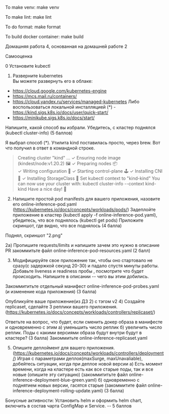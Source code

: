 To make venv:
        make venv

To make lint:
        make lint

To do format:
        make format

To build docker container:
        make build

Домашняя работа 4, основанная на домашней работе 2

Самооценка

0 Установите kubectl
1) Разверните kubernetes  
Вы можете развернуть его в облаке:
- https://cloud.google.com/kubernetes-engine
- https://mcs.mail.ru/containers/
- https://cloud.yandex.ru/services/managed-kubernetes
Либо воспользоваться локальной инсталляцией
  (*) - https://kind.sigs.k8s.io/docs/user/quick-start/
- https://minikube.sigs.k8s.io/docs/start/

Напишите, какой способ вы избрали. 
Убедитесь, с кластер поднялся (kubectl cluster-info) 
(5 баллов)

Я выбрал способ (*). Утилита kind поставилась просто, через brew.
Вот что получил в ответ в командной строке.

>Creating cluster "kind" ...
 ✓ Ensuring node image (kindest/node:v1.20.2) 🖼 
 ✓ Preparing nodes 📦  
 ✓ Writing configuration 📜 
 ✓ Starting control-plane 🕹️ 
 ✓ Installing CNI 🔌 
 ✓ Installing StorageClass 💾 
Set kubectl context to "kind-kind"
You can now use your cluster with:
kubectl cluster-info --context kind-kind
Have a nice day! 👋

2) Напишите простой pod manifests для вашего приложения, назовите его online-inference-pod.yaml (https://kubernetes.io/docs/concepts/workloads/pods/)
Задеплойте приложение в кластер (kubectl apply -f online-inference-pod.yaml), убедитесь, что все поднялось (kubectl get pods)
Приложите скриншот, где видно, что все поднялось
(4 балла)
   
Поднял, скриншот "2.png"

2а) Пропишите requests/limits и напишите зачем это нужно в описание PR
закоммитьте файл online-inference-pod-resources.yaml
(2 балл)



3) Модифицируйте свое приложение так, чтобы оно стартовало не сразу(с задержкой секунд 20-30) и падало спустя минуты работы. 
Добавьте liveness и readiness пробы , посмотрите что будет происходить.
Напишите в описании -- чего вы этим добились.

Закоммититьте отдельный манифест online-inference-pod-probes.yaml (и изменение кода приложения)
(3 балла)

Опубликуйте ваше приложение(из ДЗ 2) с тэгом v2
4) Создайте replicaset, сделайте 3 реплики вашего приложения. (https://kubernetes.io/docs/concepts/workloads/controllers/replicaset/)

Ответьте на вопрос, что будет, если сменить докер образа в манифесте и одновременно с этим 
а) уменьшить число реплик
б) увеличить число реплик.
Поды с какими версиями образа будут внутри будут в кластере?
(3 балла)
Закоммитьте online-inference-replicaset.yaml

5) Опишите деплоймент для вашего приложения.  (https://kubernetes.io/docs/concepts/workloads/controllers/deployment/)
Играя с параметрами деплоя(maxSurge, maxUnavaliable), добейтесь ситуации, когда при деплое новой версии 
a) Есть момент времени, когда на кластере есть как все старые поды, так и все новые (опишите эту ситуацию) (закоммититьте файл online-inference-deployment-blue-green.yaml)
б) одновременно с поднятием новых версии, гасятся старые (закоммитите файл online-inference-deployment-rolling-update.yaml)
(3 балла)

Бонусные активности:
Установить helm и оформить helm chart, включить в состав чарта ConfigMap и Service. -- 5 баллов
